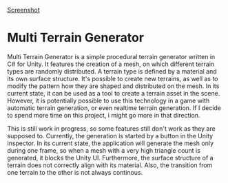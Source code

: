 [Screenshot](multi_terrain_generator_03.png)

# Multi Terrain Generator

Multi Terrain Generator is a simple procedural terrain generator written in C# for Unity. It features the creation of a mesh, on which different terrain types are randomly distributed. A terrain type is defined by a material and its own surface structure. It's possible to create new terrains, as well as to modify the pattern how they are shaped and distributed on the mesh.
In its current state, it can be used as a tool to create a terrain asset in the scene. However, it is potentially possible to use this technology in a game with automatic terrain generation, or even realtime terrain generation. If I decide to spend more time on this project, i might go more in that direction.

This is still work in progress, so some features still don't work as they are supposed to. Currently, the generation is started by a button in the Unity inspector. In its current state, the application will generate the mesh only during one frame, so when a mesh with a very high triangle count is generated, it blocks the Unity UI. 
Furthermore, the surface structure of a terrain does not correctly align with its material. Also, the transition from one terrain to the other is not always continous.
